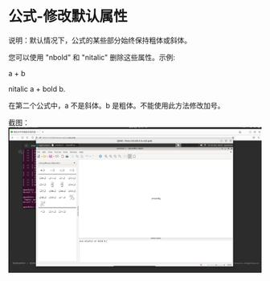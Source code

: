 # 公式-修改默认属性

说明：默认情况下，公式的某些部分始终保持粗体或斜体。

您可以使用 "nbold" 和 "nitalic" 删除这些属性。示例:

a + b

nitalic a + bold b.

在第二个公式中，a 不是斜体。b 是粗体。不能使用此方法修改加号。

截图：![image](./image1/z7.png)
